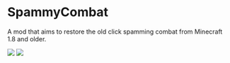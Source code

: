 # SpammyCombat

A mod that aims to restore the old click spamming combat from Minecraft 1.8 and older.

[![](http://cf.way2muchnoise.eu/short_623297_downloads.svg)](https://www.curseforge.com/minecraft/mc-mods/spammycombat) [![](http://cf.way2muchnoise.eu/versions/For%20MC_623297_all.svg)](https://www.curseforge.com/minecraft/mc-mods/spammycombat/files)

